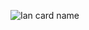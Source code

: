 ![Ian card name](https://cardivo.vercel.app/api?name=DrkBot%20MultiDispositivos%20-%20By:%20IAN&description=Hola%20a%20todos,%20Bienvenidos%20a%20DrkBot_V2-MD&image=https://raw.githubusercontent.com/DrkBotBase/MyBot_V2/master/lib/bot.jpg?q=tbn:ANd9GcR7aMC3bf4bg4l_nhYS2Un9FXbFYcB4T83Shjk8xSUZDh_D61LFpzbpeqLW&s=10?v=4&backgroundColor=%232596be&fontColor=%232EFE64&instagram=iand_tv&github=DrkBotBase&)

